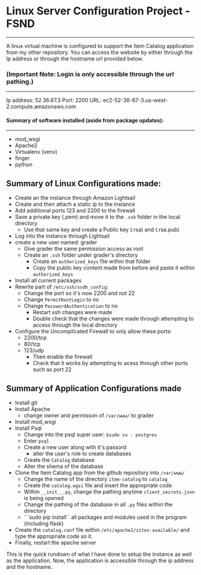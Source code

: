 # Linux Server Configuration Project - FSND

---

A linux virtual machine is configured to support the Item Catalog application from my other repository. You can access the website by either through the Ip address or through the hostname url provided below.

### (Important Note: Login is only accessible through the url pathing.)
---
 Ip address: 52.36.67.3
 Port: 2200
 URL: ec2-52-36-67-3.us-west-2.compute.amazonaws.com

#### Summary of software installed (aside from package updates):
---
* mod_wsgi
* Apache2 
* Virtualenv (venv)
* finger
* python

Summary of Linux Configurations made:
---
* Create an the instance through Amazon Lightsail
* Create and then attach a static ip to the instance
* Add additional ports 123 and 2200 to the firewall
* Save a private key (.pem) and move it to the ```.ssh``` folder in the local directory
    * Use that same key and create a Public key (.rsa) and (.rsa.pub)
* Log into the instance through Lightsail
* create a new user named: grader
    * Give grader the same permission access as root
    * Create an ```.ssh``` folder under grader's directory
        * Create an ```authorized_keys``` file within that folder
        * Copy the public key content made from before and paste it within ```authorized_keys```
* Install all current packages 
* Rewrite part of ```/etc/ssh/ssdh_config```:
    *  Change the port so it's now 2200 and not 22
    * Change ```PermitRootLogin``` to no
    * Change ```PasswordAuthentication``` to no
        * Restart ssh changes were made
        * Double check that the changes were made through attempting to access through the local directory
* Configure the Uncomplicated Firewall to only allow these ports:
    * 2200/tcp
    * 80/tcp
    * 123/udp
        * Then enable the firewall
        * Check that it works by attempting to acess through other ports such as port 22

Summary of Application Configurations made
---
* Install git
* Install Apache
    * change owner and permisson of ```/var/www/``` to grader
* Install mod_wsgi
* Install Psql
    *  Change into the psql super user: ```$sudo su - postgres```
    *  Enter ```psql```
    *  Create a new user along with it's passord
        *  alter the user's role to create databases
    *  Create the ```Catalog``` database
    *  Alter the shema of the database
* Clone the Item Catalog app from the github repository into ```/var/www/```
    *  Change the name of the directory ```item-catalog``` to ```catalog```
    *  Create the ```catalog.wgsi``` file and insert the appropriate code
    *  Within ```__init__.py```, change the pathing anytime ```client_secrets.json``` is being opened
    *  Change the pathing of the database in all ```.py``` files within the directory
    *  ```sudo pip install`` all packages and modules used in the program (including flask)
* Create the ```catalog.conf``` file within ```/etc/apache2/sites-available/``` and type the appropriate code so it.
* Finally, restart the apache server

This is the quick rundown of what I have done to setup the instance as well as the application. Now, the application is accessible through the ip address and the hostname.